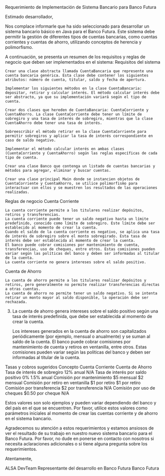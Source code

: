 Requerimiento de Implementación de Sistema Bancario para Banco Futura

Estimado desarrollador,

Nos complace informarle que ha sido seleccionado para desarrollar un sistema bancario básico en Java para el Banco Futura. Este sistema debe permitir la gestión de diferentes tipos de cuentas bancarias, como cuentas corrientes y cuentas de ahorro, utilizando conceptos de herencia y polimorfismo.

A continuación, se presenta un resumen de los requisitos y reglas de negocio que deben ser implementados en el sistema:
Requisitos del sistema

    Crear una clase abstracta llamada CuentaBancaria que represente una cuenta bancaria genérica. Esta clase debe contener los siguientes atributos: número de cuenta, titular, saldo y fecha de apertura.

    Implementar los siguientes métodos en la clase CuentaBancaria: depositar, retirar y calcular interés. El método calcular interés debe ser abstracto, ya que su implementación variará según el tipo de cuenta.

    Crear dos clases que hereden de CuentaBancaria: CuentaCorriente y CuentaAhorro. La clase CuentaCorriente debe tener un límite de sobregiro y una tasa de interés de sobregiro, mientras que la clase CuentaAhorro debe tener una tasa de interés.

    Sobreescribir el método retirar en la clase CuentaCorriente para permitir sobregiros y aplicar la tasa de interés correspondiente en caso de saldo negativo.

    Implementar el método calcular interés en ambas clases (CuentaCorriente y CuentaAhorro) según las reglas específicas de cada tipo de cuenta.

    Crear una clase Banco que contenga un listado de cuentas bancarias y métodos para agregar, eliminar y buscar cuentas.

    Crear una clase principal Main donde se instancien objetos de CuentaCorriente y CuentaAhorro, se utilice polimorfismo para interactuar con ellos y se muestren los resultados de las operaciones realizadas.

Reglas de negocio
Cuenta Corriente

    La cuenta corriente permite a los titulares realizar depósitos, retiros y transferencias.
    La cuenta corriente puede tener un saldo negativo hasta un límite predefinido, conocido como límite de sobregiro. Este límite debe ser establecido al momento de crear la cuenta.
    Cuando el saldo de la cuenta corriente es negativo, se aplica una tasa de interés de sobregiro sobre el monto sobregirado. Esta tasa de interés debe ser establecida al momento de crear la cuenta.
    El banco puede cobrar comisiones por mantenimiento de cuenta, transferencias, uso de cheques, entre otros. Estas comisiones pueden variar según las políticas del banco y deben ser informadas al titular de la cuenta.
    La cuenta corriente no genera intereses sobre el saldo positivo.

Cuenta de Ahorro

    La cuenta de ahorro permite a los titulares realizar depósitos y retiros, pero generalmente no permite realizar transferencias directas a otras cuentas.
    La cuenta de ahorro no permite tener un saldo negativo. Si se intenta retirar un monto mayor al saldo disponible, la operación debe ser rechazada.
3. La cuenta de ahorro genera intereses sobre el saldo positivo según una tasa de interés predefinida, que debe ser establecida al momento de crear la cuenta.

    Los intereses generados en la cuenta de ahorro son capitalizados periódicamente (por ejemplo, mensual o anualmente) y se suman al saldo de la cuenta.
    El banco puede cobrar comisiones por mantenimiento de cuenta y retiros en ventanilla, entre otros. Estas comisiones pueden variar según las políticas del banco y deben ser informadas al titular de la cuenta.

Tasas y cobros sugeridos
Concepto	Cuenta Corriente	Cuenta de Ahorro
Tasa de interés de sobregiro	12% anual	N/A
Tasa de interés por saldo positivo	0%	1.5% anual
Comisión por mantenimiento	$5 mensual	$2 mensual
Comisión por retiro en ventanilla	$1 por retiro	$1 por retiro
Comisión por transferencia	$2 por transferencia	N/A
Comisión por uso de cheques	$0.50 por cheque	N/A

Estos valores son solo ejemplos y pueden variar dependiendo del banco y del país en el que se encuentren. Por favor, utilice estos valores como parámetros iniciales al momento de crear las cuentas corriente y de ahorro en el sistema bancario.

Agradecemos su atención a estos requerimientos y estamos ansiosos de ver el resultado de su trabajo en nuestro nuevo sistema bancario para el Banco Futura. Por favor, no dude en ponerse en contacto con nosotros si necesita aclaraciones adicionales o si tiene alguna pregunta sobre los requerimientos.

Atentamente,

ALSA DevTeam
Representante del desarrollo en Banco Futura
Banco Futura
